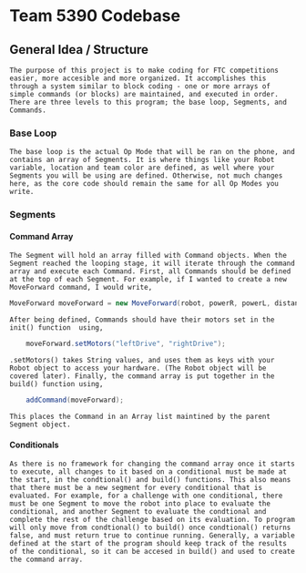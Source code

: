 # Team 5390 Codebase

## General Idea / Structure

	The purpose of this project is to make coding for FTC competitions easier, more accesible and more organized. It accomplishes this through a system similar to block coding - one or more arrays of simple commands (or blocks) are maintained, and executed in order. There are three levels to this program; the base loop, Segments, and Commands.

### Base Loop

	The base loop is the actual Op Mode that will be ran on the phone, and contains an array of Segments. It is where things like your Robot variable, location and team color are defined, as well where your Segments you will be using are defined. Otherwise, not much changes here, as the core code should remain the same for all Op Modes you write.

### Segments

#### Command Array

	The Segment will hold an array filled with Command objects. When the Segment reached the looping stage, it will iterate through the command array and execute each Command. First, all Commands should be defined at the top of each Segment. For example, if I wanted to create a new MoveForward command, I would write, 

```java
MoveForward moveForward = new MoveForward(robot, powerR, powerL, distanceR, distanceL);
```

	After being defined, Commands should have their motors set in the init() function  using,

```java
	moveForward.setMotors("leftDrive", "rightDrive");
```

	.setMotors() takes String values, and uses them as keys with your Robot object to access your hardware. (The Robot object will be covered later). Finally, the command array is put together in the build() function using,

```java
	addCommand(moveForward);
```

	This places the Command in an Array list maintined by the parent Segment object.

#### Conditionals

	As there is no framework for changing the command array once it starts to execute, all changes to it based on a conditional must be made at the start, in the condtional() and build() functions. This also means that there must be a new segment for every conditional that is evaluated. For example, for a challenge with one conditional, there must be one Segment to move the robot into place to evaluate the conditional, and another Segment to evaluate the condtional and complete the rest of the challenge based on its evaluation. To program will only move from condtional() to build() once condtional() returns false, and must return true to continue running. Generally, a variable defined at the start of the program should keep track of the results of the conditional, so it can be accesed in build() and used to create the command array.
